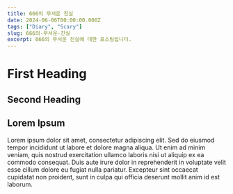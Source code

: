 ```yaml
---
title: 666의 무서운 진실
date: 2024-06-06T00:00:00.000Z
tags: ["Diary", "Scary"]
slug: 666의-무서운-진실
excerpt: 666의 무서운 진실에 대한 포스팅입니다.
---
```


# First Heading

## Second Heading

## Lorem Ipsum

Lorem ipsum dolor sit amet, consectetur adipiscing elit. Sed do eiusmod tempor incididunt ut labore et dolore magna aliqua. Ut enim ad minim veniam, quis nostrud exercitation ullamco laboris nisi ut aliquip ex ea commodo consequat. Duis aute irure dolor in reprehenderit in voluptate velit esse cillum dolore eu fugiat nulla pariatur. Excepteur sint occaecat cupidatat non proident, sunt in culpa qui officia deserunt mollit anim id est laborum.
